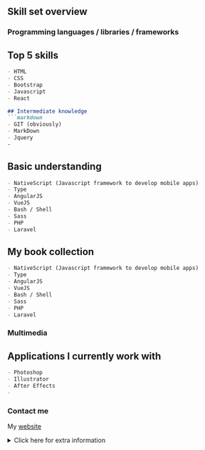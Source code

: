 ## Skill set overview
### Programming languages / libraries / frameworks



## Top 5 skills
```markdown
- HTML
- CSS
- Bootstrap
- Javascript
- React

## Intermediate knowledge
```markdown
- GIT (obviously)
- MarkDown
- Jquery
-
```
## Basic understanding
```markdown
- NativeScript (Javascript framework to develop mobile apps)
- Type
- AngularJS
- VueJS
- Bash / Shell
- Sass
- PHP 
- Laravel
```
## My book collection
```markdown
- NativeScript (Javascript framework to develop mobile apps)
- Type
- AngularJS
- VueJS
- Bash / Shell
- Sass
- PHP 
- Laravel
```
### Multimedia
## Applications I currently work with 
```markdown
- Photoshop
- Illustrator
- After Effects
- 
```

### Contact me

My [website](https://www.philipdenys.be) 

<details><summary>Click here for extra information</summary>
<p>

#### yes, I've hidden this markdown section :p

```markdown
I used markdown/git to make this *skill set overview*
```

</p>
</details>